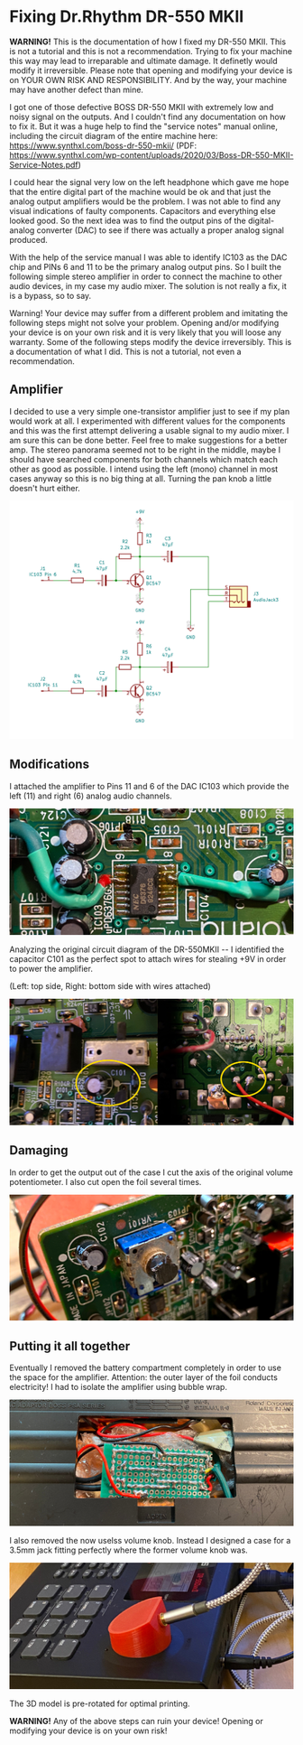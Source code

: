 # Fixing Dr.Rhythm DR-550 MKII 

**WARNING!** This is the documentation of how I fixed my DR-550 MKII. This is not a tutorial and this is not a recommendation. Trying to fix your machine this way may lead to irreparable and ultimate damage. It definetly would modify it irreversible. Please note that opening and modifying your device is on YOUR OWN RISK AND RESPONSIBILITY. And by the way, your machine may have another defect than mine.

I got one of those defective BOSS DR-550 MKII with extremely low and noisy signal on the outputs. And I couldn't find any documentation on how to fix it. But it was a huge help to find the "service notes" manual online, including the circuit diagram of the entire machine here: https://www.synthxl.com/boss-dr-550-mkii/ (PDF: https://www.synthxl.com/wp-content/uploads/2020/03/Boss-DR-550-MKII-Service-Notes.pdf)

I could hear the signal very low on the left headphone which gave me hope that the entire digital part of the machine would be ok and that just the analog output amplifiers would be the problem. I was not able to find any visual indications of faulty components. Capacitors and everything else looked good. So the next idea was to find the output pins of the digital-analog converter (DAC) to see if there was actually a proper analog signal produced.

With the help of the service manual I was able to identify IC103 as the DAC chip and PINs 6 and 11 to be the primary analog output pins. So I built the following simple stereo amplifier in order to connect the machine to other audio devices, in my case my audio mixer. The solution is not really a fix, it is a bypass, so to say.

Warning! Your device may suffer from a different problem and imitating the following steps might not solve your problem. Opening and/or modifying your device is on your own risk and it is very likely that you will loose any warranty. Some of the following steps modify the device irreversibly. This is a documentation of what I did. This is not a tutorial, not even a recommendation.

## Amplifier

I decided to use a very simple one-transistor amplifier just to see if my plan would work at all. I experimented with different values for the components and this was the first attempt delivering a usable signal to my audio mixer. I am sure this can be done better. Feel free to make suggestions for a better amp. The stereo panorama seemed not to be right in the middle, maybe I should have searched components for both channels which match each other as good as possible. I intend using the left (mono) channel in most cases anyway so this is no big thing at all. Turning the pan knob a little doesn't hurt either.

![Stereo Amplifier](amplifier/circuit.png)

## Modifications

I attached the amplifier to Pins 11 and 6 of the DAC IC103 which provide the left (11) and right (6) analog audio channels.

![ataching to DAC](photos/IC103.jpeg)

Analyzing the original circuit diagram of the DR-550MKII -- I identified the capacitor C101 as the perfect spot to attach wires for stealing +9V in order to power the amplifier. 

(Left: top side, Right: bottom side with wires attached)

![powering the DAC](photos/C101.jpeg)

## Damaging

In order to get the output out of the case I cut the axis of the original volume potentiometer. I also cut open the foil several times.

![cutting](photos/shortpoti.jpeg)

## Putting it all together

Eventually I removed the battery compartment completely in order to use the space for the amplifier. Attention: the outer layer of the foil conducts electricity! I had to isolate the amplifier using bubble wrap.

![cutting](photos/battcomp.jpg)

I also removed the now uselss volume knob. Instead I designed a case for a 3.5mm jack fitting perfectly where the former volume knob was.

![cutting](photos/new.jpg)

The 3D model is pre-rotated for optimal printing.

**WARNING!** Any of the above steps can ruin your device! Opening or modifying your device is on your own risk!

